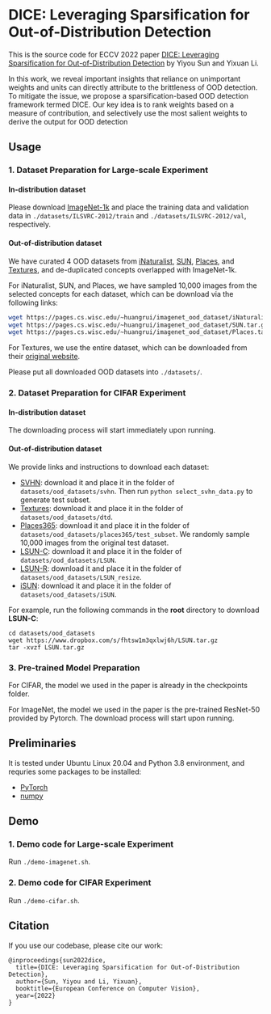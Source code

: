 # DICE: Leveraging Sparsification for Out-of-Distribution Detection

This is the source code for ECCV 2022 paper [DICE: Leveraging Sparsification for Out-of-Distribution Detection](https://arxiv.org/abs/2111.09805)
by Yiyou Sun and Yixuan Li.

In this work, we reveal important insights that reliance on unimportant weights and units can directly attribute to the brittleness of OOD detection. To mitigate the issue, we propose a sparsification-based OOD detection framework termed DICE. Our key idea is to rank weights based on a measure of contribution, and selectively use the most salient weights to derive the output for OOD detection

## Usage

### 1. Dataset Preparation for Large-scale Experiment 

#### In-distribution dataset

Please download [ImageNet-1k](http://www.image-net.org/challenges/LSVRC/2012/index) and place the training data and validation data in
`./datasets/ILSVRC-2012/train` and  `./datasets/ILSVRC-2012/val`, respectively.

#### Out-of-distribution dataset

We have curated 4 OOD datasets from 
[iNaturalist](https://arxiv.org/pdf/1707.06642.pdf), 
[SUN](https://vision.princeton.edu/projects/2010/SUN/paper.pdf), 
[Places](http://places2.csail.mit.edu/PAMI_places.pdf), 
and [Textures](https://arxiv.org/pdf/1311.3618.pdf), 
and de-duplicated concepts overlapped with ImageNet-1k.

For iNaturalist, SUN, and Places, we have sampled 10,000 images from the selected concepts for each dataset,
which can be download via the following links:
```bash
wget https://pages.cs.wisc.edu/~huangrui/imagenet_ood_dataset/iNaturalist.tar.gz
wget https://pages.cs.wisc.edu/~huangrui/imagenet_ood_dataset/SUN.tar.gz
wget https://pages.cs.wisc.edu/~huangrui/imagenet_ood_dataset/Places.tar.gz
```

For Textures, we use the entire dataset, which can be downloaded from their
[original website](https://www.robots.ox.ac.uk/~vgg/data/dtd/).

Please put all downloaded OOD datasets into `./datasets/`.

### 2. Dataset Preparation for CIFAR Experiment 

#### In-distribution dataset

The downloading process will start immediately upon running. 

#### Out-of-distribution dataset


We provide links and instructions to download each dataset:

* [SVHN](http://ufldl.stanford.edu/housenumbers/test_32x32.mat): download it and place it in the folder of `datasets/ood_datasets/svhn`. Then run `python select_svhn_data.py` to generate test subset.
* [Textures](https://www.robots.ox.ac.uk/~vgg/data/dtd/download/dtd-r1.0.1.tar.gz): download it and place it in the folder of `datasets/ood_datasets/dtd`.
* [Places365](http://data.csail.mit.edu/places/places365/test_256.tar): download it and place it in the folder of `datasets/ood_datasets/places365/test_subset`. We randomly sample 10,000 images from the original test dataset. 
* [LSUN-C](https://www.dropbox.com/s/fhtsw1m3qxlwj6h/LSUN.tar.gz): download it and place it in the folder of `datasets/ood_datasets/LSUN`.
* [LSUN-R](https://www.dropbox.com/s/moqh2wh8696c3yl/LSUN_resize.tar.gz): download it and place it in the folder of `datasets/ood_datasets/LSUN_resize`.
* [iSUN](https://www.dropbox.com/s/ssz7qxfqae0cca5/iSUN.tar.gz): download it and place it in the folder of `datasets/ood_datasets/iSUN`.

For example, run the following commands in the **root** directory to download **LSUN-C**:
```
cd datasets/ood_datasets
wget https://www.dropbox.com/s/fhtsw1m3qxlwj6h/LSUN.tar.gz
tar -xvzf LSUN.tar.gz
```
### 3. Pre-trained Model Preparation

For CIFAR, the model we used in the paper is already in the checkpoints folder. 

For ImageNet, the model we used in the paper is the pre-trained ResNet-50 provided by Pytorch. The download process
will start upon running.

## Preliminaries
It is tested under Ubuntu Linux 20.04 and Python 3.8 environment, and requries some packages to be installed:
* [PyTorch](https://pytorch.org/)
* [numpy](http://www.numpy.org/)


## Demo
### 1. Demo code for Large-scale Experiment 

Run `./demo-imagenet.sh`.

### 2. Demo code for CIFAR Experiment 

Run `./demo-cifar.sh`.

## Citation

If you use our codebase, please cite our work:
```
@inproceedings{sun2022dice,
  title={DICE: Leveraging Sparsification for Out-of-Distribution Detection},
  author={Sun, Yiyou and Li, Yixuan},
  booktitle={European Conference on Computer Vision},
  year={2022}
}
```
